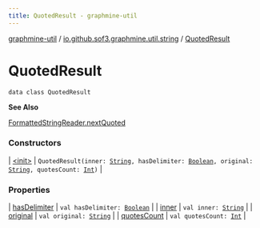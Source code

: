 ```yaml
---
title: QuotedResult - graphmine-util
---
```


[graphmine-util](../../index.html) / [io.github.sof3.graphmine.util.string](../index.html) / [QuotedResult](./index.html)

# QuotedResult

`data class QuotedResult`

**See Also**

[FormattedStringReader.nextQuoted](../-formatted-string-reader/next-quoted.html)

### Constructors

| [&lt;init&gt;](-init-.html) | `QuotedResult(inner: `[`String`](https://kotlinlang.org/api/latest/jvm/stdlib/kotlin/-string/index.html)`, hasDelimiter: `[`Boolean`](https://kotlinlang.org/api/latest/jvm/stdlib/kotlin/-boolean/index.html)`, original: `[`String`](https://kotlinlang.org/api/latest/jvm/stdlib/kotlin/-string/index.html)`, quotesCount: `[`Int`](https://kotlinlang.org/api/latest/jvm/stdlib/kotlin/-int/index.html)`)` |

### Properties

| [hasDelimiter](has-delimiter.html) | `val hasDelimiter: `[`Boolean`](https://kotlinlang.org/api/latest/jvm/stdlib/kotlin/-boolean/index.html) |
| [inner](inner.html) | `val inner: `[`String`](https://kotlinlang.org/api/latest/jvm/stdlib/kotlin/-string/index.html) |
| [original](original.html) | `val original: `[`String`](https://kotlinlang.org/api/latest/jvm/stdlib/kotlin/-string/index.html) |
| [quotesCount](quotes-count.html) | `val quotesCount: `[`Int`](https://kotlinlang.org/api/latest/jvm/stdlib/kotlin/-int/index.html) |

